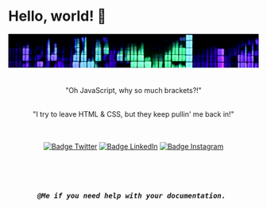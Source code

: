 # Hello, world! 👋
<div align = center>
<img src="images/header.jpg" alt="Girl in a jacket">
<br>
<br>
<br>
"Oh JavaScript, why so much brackets?!"
<br>
<br>

"I try to leave HTML & CSS, but they keep pullin' me back in!"
<br>
<br>
<br>

[![Badge Twitter]][Twitter]
[![Badge LinkedIn]][LinkedIn]
[![Badge Instagram]][Instagram]

[Twitter]: https://twitter.com/ilya0x
[Badge Twitter]: https://img.shields.io/twitter/follow/ElectroArchiver?color=1378b7&label=Twitter/X&logo=Twitter&logoColor=FFFFFF&style=for-the-badge&labelColor=1DA1F2

[LinkedIn]: https://www.linkedin.com/in/ilya0x
[Badge LinkedIn]: https://img.shields.io/twitter/follow/ElectroArchiver?color=1378b7&label=LinkedIn&logo=LinkedIn&logoColor=FFFFFF&style=for-the-badge&labelColor=1DA1F2

[Instagram]: https://www.linkedin.com/in/ilya0x
[Badge Instagram]: https://img.shields.io/twitter/follow/ElectroArchiver?color=1378b7&label=Instagram&logo=Instagram&logoColor=FFFFFF&style=for-the-badge&labelColor=1DA1F2
<br>
<br> 
<kbd> <br> <br> ***@Me if you need help with your documentation.*** <br> <br> </kbd>

</div>